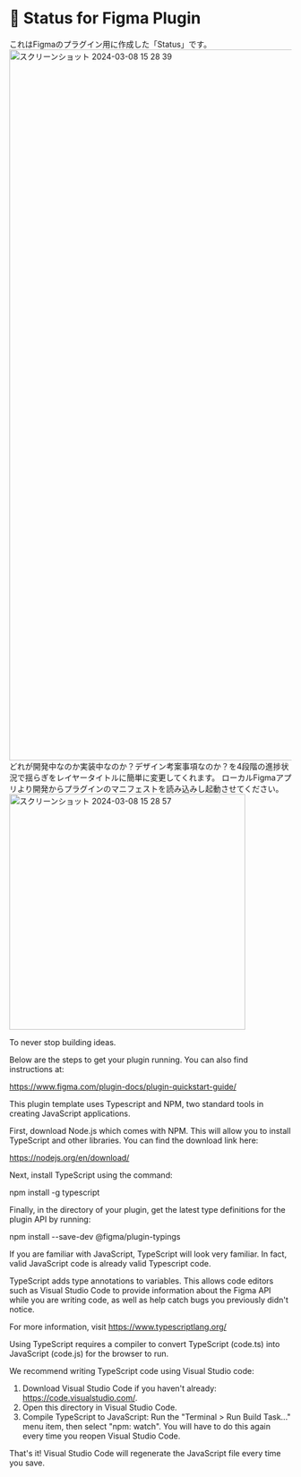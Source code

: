# 🎨 Status for Figma Plugin
これはFigmaのプラグイン用に作成した「Status」です。
<img width="1270" alt="スクリーンショット 2024-03-08 15 28 39" src="https://github.com/99letters/Status/assets/75833079/a84f30b7-51bb-48ab-a692-6fb949191134">
どれが開発中なのか実装中なのか？デザイン考案事項なのか？を4段階の進捗状況で揺らぎをレイヤータイトルに簡単に変更してくれます。
ローカルFigmaアプリより開発からプラグインのマニフェストを読み込みし起動させてください。
<img width="421" alt="スクリーンショット 2024-03-08 15 28 57" src="https://github.com/99letters/Status/assets/75833079/c8329327-1edf-4bb4-90e6-4f5bc37693eb">

To never stop building ideas.

Below are the steps to get your plugin running. You can also find instructions at:

  https://www.figma.com/plugin-docs/plugin-quickstart-guide/

This plugin template uses Typescript and NPM, two standard tools in creating JavaScript applications.

First, download Node.js which comes with NPM. This will allow you to install TypeScript and other
libraries. You can find the download link here:

  https://nodejs.org/en/download/

Next, install TypeScript using the command:

  npm install -g typescript

Finally, in the directory of your plugin, get the latest type definitions for the plugin API by running:

  npm install --save-dev @figma/plugin-typings

If you are familiar with JavaScript, TypeScript will look very familiar. In fact, valid JavaScript code
is already valid Typescript code.

TypeScript adds type annotations to variables. This allows code editors such as Visual Studio Code
to provide information about the Figma API while you are writing code, as well as help catch bugs
you previously didn't notice.

For more information, visit https://www.typescriptlang.org/

Using TypeScript requires a compiler to convert TypeScript (code.ts) into JavaScript (code.js)
for the browser to run.

We recommend writing TypeScript code using Visual Studio code:

1. Download Visual Studio Code if you haven't already: https://code.visualstudio.com/.
2. Open this directory in Visual Studio Code.
3. Compile TypeScript to JavaScript: Run the "Terminal > Run Build Task..." menu item,
    then select "npm: watch". You will have to do this again every time
    you reopen Visual Studio Code.

That's it! Visual Studio Code will regenerate the JavaScript file every time you save.
